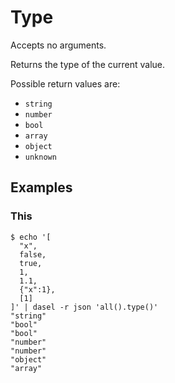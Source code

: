 # Type

Accepts no arguments.

Returns the type of the current value.

Possible return values are:

* `string`
* `number`
* `bool`
* `array`
* `object`
* `unknown`

## Examples

### This

```
$ echo '[
  "x",
  false,
  true,
  1,
  1.1,
  {"x":1},
  [1]
]' | dasel -r json 'all().type()'
"string"
"bool"
"bool"
"number"
"number"
"object"
"array"
```
